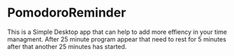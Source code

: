 # PomodoroReminder

This is a Simple Desktop app that can help to add more effiency in your time managment.
After 25 minute program appear that need to rest for 5 minutes after that another 25 minutes has started.
